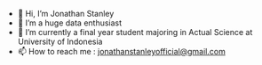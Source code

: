 - 👋 Hi, I’m Jonathan Stanley
- 👀 I’m a huge data enthusiast
- 🌱 I’m currently a final year student majoring in Actual Science at University of Indonesia
- 📫 How to reach me : jonathanstanleyofficial@gmail.com

<!---
Jonathans35/Jonathans35 is a ✨ special ✨ repository because its `README.md` (this file) appears on your GitHub profile.
You can click the Preview link to take a look at your changes.
--->
